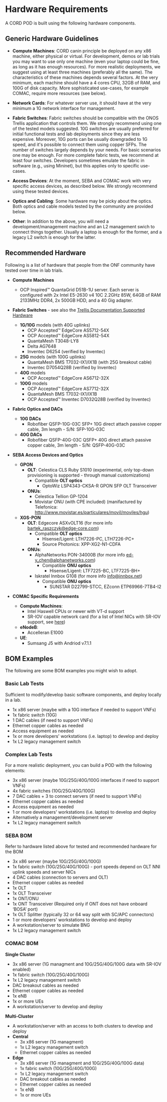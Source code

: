 # Hardware Requirements

A CORD POD is built using the following hardware components.

## Generic Hardware Guidelines

* **Compute Machines**: CORD canin principle be deployed on any x86
  machine, either physical or virtual. For development, demos or lab
  trials you may want to use only one machine (even your laptop could
  be fine, as long as it has enough resources). For more realistic
  deployments, we suggest using at least three machines (preferably
  all the same). The characteristics of these machines depends several
  factors. At the very minimum, each machine should have a 4 cores
  CPU, 32GB of RAM, and 100G of disk capacity. More sophisticated
  use-cases, for example COMAC, require more resources (see below).

* **Network Cards**: For whatever server use, it should have at the
  very minimum a 1G network interface for management.

* **Fabric Switches**: Fabric switches should be compatible with the
  ONOS Trellis application that controls them. We strongly recommend
  using one of the tested models suggested. 10G switches are usually
  preferred for initial functional tests and lab deployments since
  they are less expensive. Moreover, 10G ports can be usually
  downgraded to 1G speed, and it's possible to connect them using
  copper SFPs. The number of switches largely depends by your needs.
  For basic scenarios one may be enough. For more complete fabric
  tests, we recommend at least four switches. Developers sometimes
  emulate the fabric in software (e.g., using Mininet), but this applies
  only to specific use-cases.

* **Access Devices**: At the moment, SEBA and COMAC work
  with very specific access devices, as described below. We strongly
  recommend using these tested devices.

* **Optics and Cabling**: Some hardware may be picky about the optics.
  Both optics and cable models tested by the community are provided below.

* **Other**: In addition to the above, you will need a
  development/management machine and an L2 management swich to
  connect things together. Usually a laptop is enough for the former,
  and a legacy L2 switch is enough for the latter.

## Recommended Hardware

Following is a list of hardware that people from the ONF community
have tested over time in lab trials.


* **Compute Machines**
    * OCP Inspired&trade; QuantaGrid D51B-1U server. Each
    server is configured with 2x Intel E5-2630 v4 10C 2.2GHz 85W, 64GB of RAM 2133MHz DDR4, 2x 500GB HDD, and a 40 Gig adapter.

* **Fabric Switches** - see also the [Trellis Documentation Supported
  Hardware](https://docs.trellisfabric.org/supported-hardware.html)
    * **1G/10G** models (with 40G uplinks)
        * OCP Accepted&trade; EdgeCore AS5712-54X
        * OCP Accepted&trade; EdgeCore AS5812-54X
        * QuantaMesh T3048-LY8
        * Delta AG7648
        * Inventec D6254 (verified by Inventec)
    * **25G** models (with 100G uplinks)
        * QuantaMesh BMS T7032-IX1/IX1B (with 25G breakout cable)
        * Inventec D7054Q28B (verified by Inventec)
    * **40G** models
        * OCP Accepted&trade; EdgeCore AS6712-32X
    * **100G** models
        * OCP Accepted&trade; EdgeCore AS7712-32X
        * QuantaMesh BMS T7032-IX1/IX1B
        * OCP Accepted&trade; Inventec D7032Q28B (verified by Inventec)

* **Fabric Optics and DACs**
    * **10G DACs**
        * Robofiber QSFP-10G-03C SFP+ 10G direct attach passive
        copper cable, 3m length - S/N: SFP-10G-03C
    * **40G DACs**
        * Robofiber QSFP-40G-03C QSFP+ 40G direct attach passive
        copper cable, 3m length - S/N: QSFP-40G-03C

* **SEBA Access Devices and Optics**
    * **GPON**
        * **OLT**: Celestica CLS Ruby S1010 (experimental, only top-down provisioning is supported - through manual customizations)
            * Compatible **OLT optics**
                * OptoWiz LSP4343-CKSA-R GPON SFP OLT Transceiver
        * **ONUs**:
            * Celestica Tellion GP-1204
            * Movistar ONU (with CPE included) (manifactured by Telefonica: <http://www.movistar.es/particulares/movil/moviles/hgu>)
    * **XGS-PON**
        * **OLT**: Edgecore ASXvOLT16 (for more info <bartek_raszczyk@edge-core.com>)
            * Compatible **OLT optics**
                * Hisense/Ligent: LTH7226-PC, LTH7226-PC+
                * Source Photonics: XPP-XG2-N1-CDFA
        * **ONUs**:
            * AlphaNetworks PON-34000B (for more info <ed-y_chen@alphanetworks.com>)
                * Compatible **ONU optics**
                    * Hisense/Ligent: LTF7225-BC, LTF7225-BH+
            * Iskratel Innbox G108 (for more info <info@innbox.net>)
                * Compatible **ONU optics**
                    * SUNSTAR D22799-STCC, EZconn ETP69966-7TB4-I2

* **COMAC Specific Requirements**
    * **Compute Machines**:
        * Intel Haswell CPUs or newer with VT-d support
        * SR-IOV capable network card (for a list of Intel NICs with SR-IOV support, see [here](https://www.intel.com/content/www/us/en/support/articles/000005722/network-and-i-o/ethernet-products.html))
    * **eNodeB**:
        * Accelleran E1000
    * **UE**:
        * Sumsang J5 with Andriod v7.1.1

## BOM Examples

The following are some BOM examples you might wish to adopt.

### Basic Lab Tests

Sufficient to modify/develop basic software components, and
deploy locally in a lab.

* 1x x86 server (maybe with a 10G interface if needed to support VNFs)
* 1x fabric switch (10G)
* 1 DAC cables (if need to support VNFs)
* Ethernet copper cables as needed
* Access equipment as needed
* 1x or more developers' workstations (i.e. laptop) to develop and deploy
* 1x L2 legacy management switch

### Complex Lab Tests

For a more realistic deployment, you can build a POD with the
following elements:

* 3x x86 server (maybe 10G/25G/40G/100G interfaces if need to support VNFs)
* 4x fabric switches (10G/25G/40G/100G)
* 7 DAC cables + 3 to connect servers (if need to support VNFs)
* Ethernet copper cables as needed
* Access equipment as needed
* 1 or more developers' workstations (i.e. laptop) to develop and deploy
* Alternatively a management/development server
* 1x L2 legacy management switch

### SEBA BOM

Refer to hardware listed above for tested and recommended hardware for the BOM

* 3x x86 server (maybe 10G/25G/40G/100G)
* 1x fabric switch (10G/25G/40G/100G) - port speeds depend on OLT NNI uplink speeds and server NICs
* 4 DAC cables (connection to servers and OLT)
* Ethernet copper cables as needed
* 1x OLT
* 1x OLT Transceiver
* 1x ONT/ONU
* 1x ONT Transceiver (Required only if ONT does not have onboard ‘BOSA’ port)
* 1x OLT Splitter (typically 32 or 64 way split with SC/APC connectors)
* 1 or more developers' workstations to develop and deploy
* A workstation/server to simulate BNG
* 1x L2 legacy management switch

### COMAC BOM

**Single Cluster**

* 3x x86 server (1G managment and 10G/25G/40G/100G data with SR-IOV enabled)
* 1x fabric switch (10G/25G/40G/100G)
* 1x L2 legacy management switch
* DAC breakout cables as needed
* Ethernet copper cables as needed
* 1x eNB
* 1x or more UEs
* A workstation/server to develop and deploy

**Multi-Cluster**

* A workstation/server with an access to both clusters to develop and deploy
* **Central**
    * 3x x86 server (1G managment)
    * 1x L2 legacy management switch
    * Ethernet copper cables as needed
* **Edge**
    * 3x x86 server (1G managment and 10G/25G/40G/100G data)
    * 1x fabric switch (10G/25G/40G/100G)
    * 1x L2 legacy management switch
    * DAC breakout cables as needed
    * Ethernet copper cables as needed
    * 1x eNB
    * 1x or more UEs
